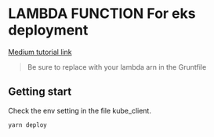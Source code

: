 # LAMBDA FUNCTION For eks deployment

[Medium tutorial link](https://medium.com/@BranLiang/step-by-step-to-setup-continues-deployment-kubernetes-on-aws-with-eks-code-pipeline-and-lambda-61136c84bbcd)

> Be sure to replace with your lambda arn in the Gruntfile

## Getting start

Check the env setting in the file kube_client.

```
yarn deploy
```